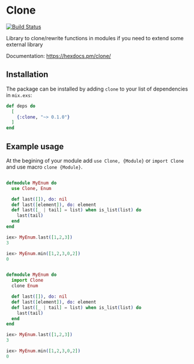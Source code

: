 # Clone

[![Build Status](https://travis-ci.org/kelostrada/clone.svg?branch=master)](https://travis-ci.org/kelostrada/clone)

Library to clone/rewrite functions in modules if you need to extend some external library

Documentation: https://hexdocs.pm/clone/

## Installation

The package can be installed by adding `clone` to your list of dependencies in `mix.exs`:

```elixir
def deps do
  [
    {:clone, "~> 0.1.0"}
  ]
end
```

## Example usage

At the begining of your module add `use Clone, {Module}` or `import Clone` and
use macro `clone {Module}`.

```elixir

defmodule MyEnum do
  use Clone, Enum

  def last([]), do: nil
  def last([element]), do: element
  def last([_ | tail] = list) when is_list(list) do
    last(tail)
  end
end

iex> MyEnum.last([1,2,3])
3

iex> MyEnum.min([1,2,3,0,2])
0


defmodule MyEnum do
  import Clone
  clone Enum

  def last([]), do: nil
  def last([element]), do: element
  def last([_ | tail] = list) when is_list(list) do
    last(tail)
  end
end

iex> MyEnum.last([1,2,3])
3

iex> MyEnum.min([1,2,3,0,2])
0

```
